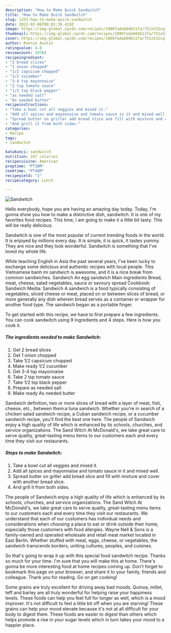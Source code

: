 ```yaml
---
description: "How to Make Quick Sandwitch"
title: "How to Make Quick Sandwitch"
slug: 1333-how-to-make-quick-sandwitch
date: 2022-02-06T00:01:39.419Z
image: https://img-global.cpcdn.com/recipes/1006fadab04b11fa/751x532cq70/sandwitch-recipe-main-photo.jpg
thumbnail: https://img-global.cpcdn.com/recipes/1006fadab04b11fa/751x532cq70/sandwitch-recipe-main-photo.jpg
cover: https://img-global.cpcdn.com/recipes/1006fadab04b11fa/751x532cq70/sandwitch-recipe-main-photo.jpg
author: Ronnie Austin
ratingvalue: 4.8
reviewcount: 19784
recipeingredient:
- "2 bread slices"
- "1 onion chopped"
- "1/2 capsicum chopped"
- "1/2 cucumber"
- "3-4 tsp mayonnaise"
- "2 tsp tomato sauce"
- "1/2 tsp black pepper"
- "as needed salt"
- "As needed butter"
recipeinstructions:
- "Take a bowl cut all veggies and mixed it."
- "Add all spices and mayonnaise and tomato sauce in it and mixed well."
- "Spread butter on griller add bread slice and fill with mixture and cover with another bread slice."
- "And grill it from both sides."
categories:
- Recipe
tags:
- sandwitch

katakunci: sandwitch 
nutrition: 247 calories
recipecuisine: American
preptime: "PT10M"
cooktime: "PT46M"
recipeyield: "2"
recipecategory: Lunch

---
```



![Sandwitch](https://img-global.cpcdn.com/recipes/1006fadab04b11fa/751x532cq70/sandwitch-recipe-main-photo.jpg)

Hello everybody, hope you are having an amazing day today. Today, I'm gonna show you how to make a distinctive dish, sandwitch. It is one of my favorites food recipes. This time, I am going to make it a little bit tasty. This will be really delicious.

Sandwitch is one of the most popular of current trending foods in the world. It is enjoyed by millions every day. It is simple, it is quick, it tastes yummy. They are nice and they look wonderful. Sandwitch is something that I've loved my whole life.

While teaching English in Asia the past several years, I&#39;ve been lucky to exchange some delicious and authentic recipes with local people. This Vietnamese banh mi sandwich is awesome, and it is a nice break from common sandwiches. Sandwich An egg sandwich Main ingredients Bread, meat, cheese, salad vegetables, sauce or savoury spread Cookbook: Sandwich Media: Sandwich A sandwich is a food typically consisting of vegetables, sliced cheese or meat, placed on or between slices of bread, or more generally any dish wherein bread serves as a container or wrapper for another food type. The sandwich began as a portable finger.


To get started with this recipe, we have to first prepare a few ingredients. You can cook sandwitch using 9 ingredients and 4 steps. Here is how you cook it.

<!--inarticleads1-->

##### The ingredients needed to make Sandwitch:

1. Get 2 bread slices
1. Get 1 onion chopped
1. Take 1/2 capsicum chopped
1. Make ready 1/2 cucumber
1. Get 3-4 tsp mayonnaise
1. Take 2 tsp tomato sauce
1. Take 1/2 tsp black pepper
1. Prepare as needed salt
1. Make ready As needed butter


Sandwich definition, two or more slices of bread with a layer of meat, fish, cheese, etc., between them:a tuna sandwich. Whether you&#39;re in search of a chicken salad sandwich recipe, a Cuban sandwich recipe, or a cucumber sandwich recipe, you&#39;ll find the best one here. The people of Sandwich enjoy a high quality of life which is enhanced by its schools, churches, and service organizations. The Sand Witch At McDonald&#39;s, we take great care to serve quality, great-tasting menu items to our customers each and every time they visit our restaurants. 

<!--inarticleads2-->

##### Steps to make Sandwitch:

1. Take a bowl cut all veggies and mixed it.
1. Add all spices and mayonnaise and tomato sauce in it and mixed well.
1. Spread butter on griller add bread slice and fill with mixture and cover with another bread slice.
1. And grill it from both sides.


The people of Sandwich enjoy a high quality of life which is enhanced by its schools, churches, and service organizations. The Sand Witch At McDonald&#39;s, we take great care to serve quality, great-tasting menu items to our customers each and every time they visit our restaurants. We understand that each of our customers has individual needs and considerations when choosing a place to eat or drink outside their home, especially those customers with food allergies. Wayne Nell &amp; Sons is a family-owned and operated wholesale and retail meat market located in East Berlin. Whether stuffed with meat, eggs, cheese, or vegetables, the sandwich transcends borders, uniting cultures, peoples, and cuisines. 

So that's going to wrap it up with this special food sandwitch recipe. Thanks so much for your time. I'm sure that you will make this at home. There's gonna be more interesting food at home recipes coming up. Don't forget to bookmark this page on your browser, and share it to your family, friends and colleague. Thank you for reading. Go on get cooking!

Some grains are truly excellent for driving away bad moods. Quinoa, millet, teff and barley are all truly wonderful for helping raise your happiness levels. These foods can help you feel full for longer as well, which is a mood improver. It's not difficult to feel a little bit off when you are starving! These grains can help your mood elevate because it's not at all difficult for your body to digest them. These foods are easier to digest than others which helps promote a rise in your sugar levels which in turn takes your mood to a happier place.
